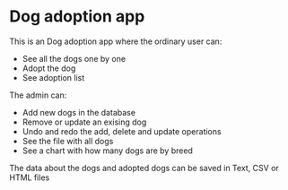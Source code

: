 # Dog adoption app

This is an Dog adoption app where the ordinary user can:
* See all the dogs one by one
* Adopt the dog
* See adoption list
  
The admin can:
* Add new dogs in the database
* Remove or update an exising dog
* Undo and redo the add, delete and update operations
* See the file with all dogs
* See a chart with how many dogs are by breed

The data about the dogs and adopted dogs can be saved in Text, CSV or HTML files
